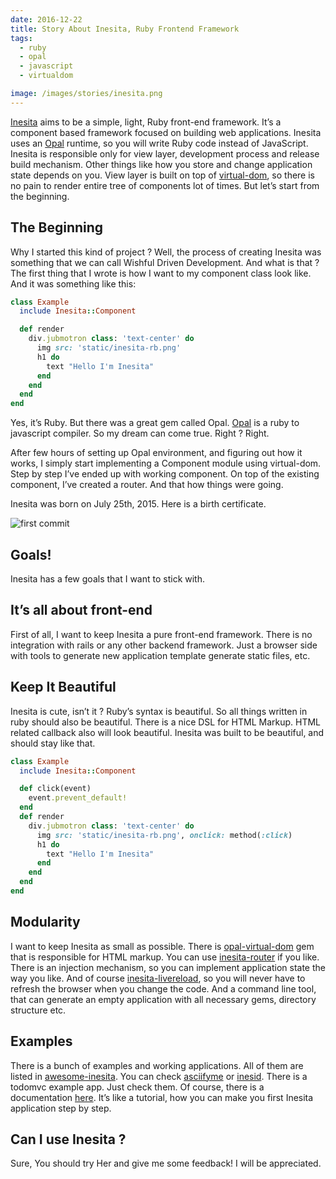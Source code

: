 ```yaml
---
date: 2016-12-22
title: Story About Inesita, Ruby Frontend Framework
tags:
  - ruby
  - opal
  - javascript
  - virtualdom

image: /images/stories/inesita.png
---
```


[Inesita](https://github.com/inesita-rb/inesita) aims to be a simple, light, Ruby front-end framework. It’s a component based framework focused on building web applications. Inesita uses an [Opal](https://github.com/opal/opal) runtime, so you will write Ruby code instead of JavaScript. Inesita is responsible only for view layer, development process and release build mechanism. Other things like how you store and change application state depends on you. View layer is built on top of [virtual-dom](https://github.com/Matt-Esch/virtual-dom), so there is no pain to render entire tree of components lot of times. But let’s start from the beginning.

## The Beginning

Why I started this kind of project ?
Well, the process of creating Inesita was something that we can call Wishful Driven Development. And what is that ? The first thing that I wrote is how I want to my component class look like. And it was something like this:

```ruby
class Example
  include Inesita::Component

  def render
    div.jubmotron class: 'text-center' do
      img src: 'static/inesita-rb.png'
      h1 do
        text "Hello I'm Inesita"
      end
    end
  end
end
```

Yes, it’s Ruby. But there was a great gem called Opal. [Opal](https://github.com/opal/opal) is a ruby to javascript compiler. So my dream can come true. Right ? Right.

After few hours of setting up Opal environment, and figuring out how it works, I simply start implementing a Component module using virtual-dom. Step by step I’ve ended up with working component. On top of the existing component, I’ve created a router. And that how things were going.

Inesita was born on July 25th, 2015. Here is a birth certificate.

![first commit](/images/content/inesitafirstcommit.png)

## Goals!

Inesita has a few goals that I want to stick with.

## It’s all about front-end

First of all, I want to keep Inesita a pure front-end framework. There is no integration with rails or any other backend framework. Just a browser side with tools to generate new application template generate static files, etc.

## Keep It Beautiful

Inesita is cute, isn’t it ? Ruby’s syntax is beautiful. So all things written in ruby should also be beautiful. There is a nice DSL for HTML Markup.
HTML related callback also will look beautiful. Inesita was built to be beautiful, and should stay like that.

```ruby
class Example
  include Inesita::Component

  def click(event)
    event.prevent_default!
  end
  def render
    div.jubmotron class: 'text-center' do
      img src: 'static/inesita-rb.png', onclick: method(:click)
      h1 do
        text "Hello I'm Inesita"
      end
    end
  end
end
```

## Modularity

I want to keep Inesita as small as possible. There is [opal-virtual-dom](https://github.com/fazibear/opal-virtual-dom) gem that is responsible for HTML markup. You can use [inesita-router](https://github.com/inesita-rb/inesita-router) if you like. There is an injection mechanism, so you can implement application state the way you like. And of course [inesita-livereload](https://github.com/inesita-rb/inesita-livereload), so you will never have to refresh the browser when you change the code. And a command line tool, that can generate an empty application with all necessary gems, directory structure etc.

## Examples

There is a bunch of examples and working applications. All of them are listed in [awesome-inesita](https://github.com/inesita-rb/awesome-inesita). You can check [asciifyme](https://asciifyme.fazibear.me/) or [inesid](https://inesid.fazibear.me/). There is a todomvc example app. Just check them. Of course, there is a documentation [here](https://inesita.fazibear.me/). It’s like a tutorial, how you can make you first Inesita application step by step.

## Can I use Inesita ?

Sure, You should try Her and give me some feedback! I will be appreciated.
